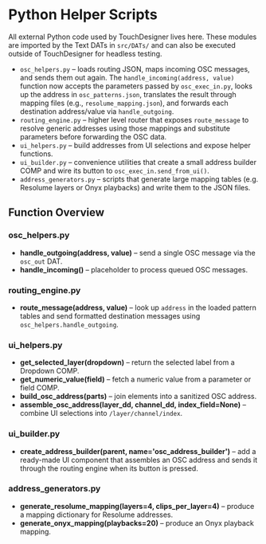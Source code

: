 # Python Helper Scripts

All external Python code used by TouchDesigner lives here. These modules are
imported by the Text DATs in `src/DATs/` and can also be executed outside of
TouchDesigner for headless testing.

- `osc_helpers.py` – loads routing JSON, maps incoming OSC messages, and sends
  them out again. The `handle_incoming(address, value)` function now accepts the
  parameters passed by `osc_exec_in.py`, looks up the address in
  `osc_patterns.json`, translates the result through mapping files (e.g.,
  `resolume_mapping.json`), and forwards each destination address/value via
  `handle_outgoing`.
- `routing_engine.py` – higher level router that exposes `route_message` to
  resolve generic addresses using those mappings and substitute parameters
  before forwarding the OSC data.
- `ui_helpers.py` – build addresses from UI selections and expose helper
  functions.
- `ui_builder.py` – convenience utilities that create a small address builder
  COMP and wire its button to `osc_exec_in.send_from_ui()`.
- `address_generators.py` – scripts that generate large mapping tables
  (e.g. Resolume layers or Onyx playbacks) and write them to the JSON files.

## Function Overview

### osc_helpers.py

- **handle_outgoing(address, value)** – send a single OSC message via the `osc_out` DAT.
- **handle_incoming()** – placeholder to process queued OSC messages.

### routing_engine.py

- **route_message(address, value)** – look up `address` in the loaded pattern
  tables and send formatted destination messages using `osc_helpers.handle_outgoing`.

### ui_helpers.py

- **get_selected_layer(dropdown)** – return the selected label from a Dropdown COMP.
- **get_numeric_value(field)** – fetch a numeric value from a parameter or field COMP.
- **build_osc_address(parts)** – join elements into a sanitized OSC address.
- **assemble_osc_address(layer_dd, channel_dd, index_field=None)** – combine UI selections into `/layer/channel/index`.

### ui_builder.py

- **create_address_builder(parent, name='osc_address_builder')** – add a
  ready-made UI component that assembles an OSC address and sends it through the
  routing engine when its button is pressed.

### address_generators.py

- **generate_resolume_mapping(layers=4, clips_per_layer=4)** – produce a mapping
  dictionary for Resolume addresses.
- **generate_onyx_mapping(playbacks=20)** – produce an Onyx playback mapping.
